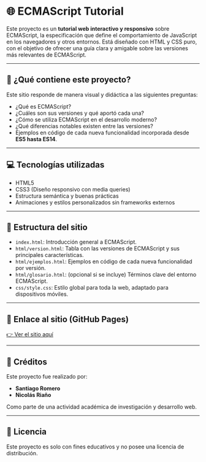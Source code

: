 # 🌐 ECMAScript Tutorial

Este proyecto es un **tutorial web interactivo y responsivo** sobre ECMAScript, la especificación que define el comportamiento de JavaScript en los navegadores y otros entornos. Está diseñado con HTML y CSS puro, con el objetivo de ofrecer una guía clara y amigable sobre las versiones más relevantes de ECMAScript.

---

## 📌 ¿Qué contiene este proyecto?

Este sitio responde de manera visual y didáctica a las siguientes preguntas:

- ¿Qué es ECMAScript?
- ¿Cuáles son sus versiones y qué aportó cada una?
- ¿Cómo se utiliza ECMAScript en el desarrollo moderno?
- ¿Qué diferencias notables existen entre las versiones?
- Ejemplos en código de cada nueva funcionalidad incorporada desde **ES5 hasta ES14**.

---

## 💻 Tecnologías utilizadas

- HTML5
- CSS3 (Diseño responsivo con media queries)
- Estructura semántica y buenas prácticas
- Animaciones y estilos personalizados sin frameworks externos

---

## 🧠 Estructura del sitio

- `index.html`: Introducción general a ECMAScript.
- `html/version.html`: Tabla con las versiones de ECMAScript y sus principales características.
- `html/ejemplos.html`: Ejemplos en código de cada nueva funcionalidad por versión.
- `html/glosario.html`: (opcional si se incluye) Términos clave del entorno ECMAScript.
- `css/style.css`: Estilo global para toda la web, adaptado para dispositivos móviles.

---

## 🔗 Enlace al sitio (GitHub Pages)

[👉 Ver el sitio aquí]()  

---

## 👥 Créditos

Este proyecto fue realizado por:

- **Santiago Romero**
- **Nicolás Riaño**

Como parte de una actividad académica de investigación y desarrollo web.

---

## 📄 Licencia

Este proyecto es solo con fines educativos y no posee una licencia de distribución.

